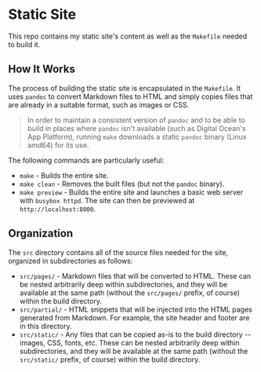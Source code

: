 # Static Site

This repo contains my static site's content as well as the `Makefile` needed to build it.

## How It Works

The process of building the static site is encapsulated in the `Makefile`. It uses `pandoc` to convert Markdown files to HTML and simply copies files that are already in a suitable format, such as images or CSS.

> In order to maintain a consistent version of `pandoc` and to be able to build in places where `pandoc` isn't available (such as Digital Ocean's App Platform), running `make` downloads a static `pandoc` binary (Linux amd64) for its use.

The following commands are particularly useful:

- `make` - Builds the entire site.
- `make clean` - Removes the built files (but not the `pandoc` binary).
- `make preview` - Builds the entire site and launches a basic web server with `busybox httpd`. The site can then be previewed at `http://localhost:8000`.

## Organization

The `src` directory contains all of the source files needed for the site, organized in subdirectories as follows:

- `src/pages/` - Markdown files that will be converted to HTML. These can be nested arbitrarily deep within subdirectories, and they will be available at the same path (without the `src/pages/` prefix, of course) within the build directory.
- `src/partial/` - HTML snippets that will be injected into the HTML pages generated from Markdown. For example, the site header and footer are in this directory.
- `src/static/` - Any files that can be copied as-is to the build directory -- images, CSS, fonts, etc. These can be nested arbitrarily deep within subdirectories, and they will be available at the same path (without the `src/static/` prefix, of course) within the build directory.
